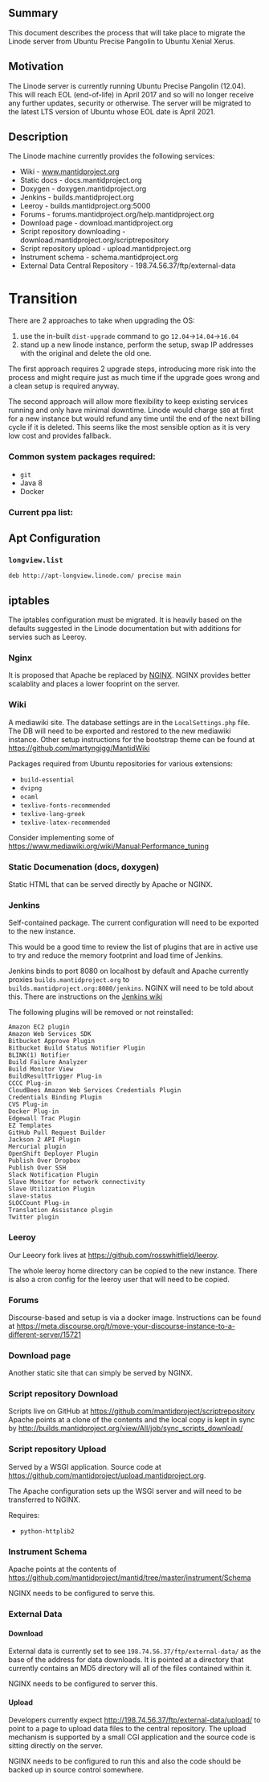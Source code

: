 Summary
-------

This document describes the process that will take place to migrate the Linode server from Ubuntu Precise Pangolin to Ubuntu Xenial Xerus.

Motivation
----------

The Linode server is currently running Ubuntu Precise Pangolin (12.04). This will reach EOL (end-of-life) in April 2017 and so will no longer
receive any further updates, security or otherwise. The server will be migrated to the latest LTS version of Ubuntu whose EOL date is April 2021.

Description
-----------

The Linode machine currently provides the following services:

* Wiki - www.mantidproject.org
* Static docs - docs.mantidproject.org
* Doxygen - doxygen.mantidproject.org
* Jenkins - builds.mantidproject.org
* Leeroy - builds.mantidproject.org:5000
* Forums - forums.mantidproject.org/help.mantidproject.org
* Download page - download.mantidproject.org
* Script repository downloading - download.mantidproject.org/scriptrepository
* Script repository upload - upload.mantidproject.org
* Instrument schema - schema.mantidproject.org
* External Data Central Repository - 198.74.56.37/ftp/external-data

Transition
==========

There are 2 approaches to take when upgrading the OS:

1. use the in-built `dist-upgrade` command to go `12.04`->`14.04`->`16.04`
2. stand up a new linode instance, perform the setup, swap IP addresses with the original and delete the old one.

The first approach requires 2 upgrade steps, introducing more risk into the process and might require just as much time if the upgrade goes
wrong and a clean setup is required anyway.

The second approach will allow more flexibility to keep existing services running and only have minimal downtime. Linode would charge `$80` at first
for a new instance but would refund any time until the end of the next billing cycle if it is deleted. This seems like the most sensible option
as it is very low cost and provides fallback.

### Common system packages required:

* `git`
* Java 8
* Docker

### Current ppa list:

Apt Configuration
-----------------

### `longview.list`

```
deb http://apt-longview.linode.com/ precise main
```

iptables
--------

The iptables configuration must be migrated. It is heavily based on the defaults suggested in the Linode documentation but
with additions for servies such as Leeroy.


### Nginx

It is proposed that Apache be replaced by [NGINX](https://www.nginx.com/resources/wiki/). NGINX provides better scalablity and places a lower fooprint on the server.

### Wiki

A mediawiki site. The database settings are in the `LocalSettings.php` file. The DB will need to be exported and restored to the
new mediawiki instance. Other setup instructions for the bootstrap theme can be found at https://github.com/martyngigg/MantidWiki

Packages required from Ubuntu repositories for various extensions:

* `build-essential`
* `dvipng`
* `ocaml`
* `texlive-fonts-recommended`
* `texlive-lang-greek`
* `texlive-latex-recommended`

Consider implementing some of https://www.mediawiki.org/wiki/Manual:Performance_tuning

### Static Documenation (docs, doxygen)

Static HTML that can be served directly by Apache or NGINX.

### Jenkins

Self-contained package. The current configuration will need to be exported to the new instance.

This would be a good time to review the list of plugins that are in active use to try and reduce the memory
footprint and load time of Jenkins.

Jenkins binds to port 8080 on localhost by default and Apache currently proxies `builds.mantidproject.org` to `builds.mantidproject.org:8080/jenkins`. NGINX will need to be told about this. There are instructions on the [Jenkins wiki](https://wiki.jenkins-ci.org/display/JENKINS/Installing+Jenkins+on+Ubuntu)

The following plugins will be removed or not reinstalled:

```
Amazon EC2 plugin
Amazon Web Services SDK
Bitbucket Approve Plugin
Bitbucket Build Status Notifier Plugin
BLINK(1) Notifier
Build Failure Analyzer
Build Monitor View
BuildResultTrigger Plug-in
CCCC Plug-in
CloudBees Amazon Web Services Credentials Plugin
Credentials Binding Plugin
CVS Plug-in
Docker Plug-in
Edgewall Trac Plugin
EZ Templates
GitHub Pull Request Builder
Jackson 2 API Plugin
Mercurial plugin
OpenShift Deployer Plugin
Publish Over Dropbox
Publish Over SSH
Slack Notification Plugin
Slave Monitor for network connectivity
Slave Utilization Plugin
slave-status
SLOCCount Plug-in
Translation Assistance plugin
Twitter plugin
```


### Leeroy

Our Leeory fork lives at https://github.com/rosswhitfield/leeroy.

The whole leeroy home directory can be copied to the new instance. There is also a cron config for the leeroy user that will need to be copied.

### Forums

Discourse-based and setup is via a docker image. Instructions can be found at https://meta.discourse.org/t/move-your-discourse-instance-to-a-different-server/15721

### Download page

Another static site that can simply be served by NGINX.

### Script repository Download

Scripts live on GitHub at https://github.com/mantidproject/scriptrepository Apache points at a clone of the contents and the local copy is kept in sync by
http://builds.mantidproject.org/view/All/job/sync_scripts_download/

### Script repository Upload

Served by a WSGI application. Source code at https://github.com/mantidproject/upload.mantidproject.org.

The Apache configuration sets up the WSGI server and will need to be transferred to NGINX.

Requires:

* `python-httplib2`

### Instrument Schema

Apache points at the contents of https://github.com/mantidproject/mantid/tree/master/instrument/Schema

NGINX needs to be configured to serve this.

###  External Data

#### Download

External data is currently set to see `198.74.56.37/ftp/external-data/` as the base of the address for data downloads. It is pointed
at a directory that currently contains an MD5 directory will all of the files contained within it.

NGINX needs to be configured to server this.

#### Upload

Developers currently expect http://198.74.56.37/ftp/external-data/upload/ to point to a page to upload data files to the central repository.
The upload mechanism is supported by a small CGI application and the source code is sitting directly on the server.

NGINX needs to be configured to run this and also the code should be backed up in source control somewhere.
